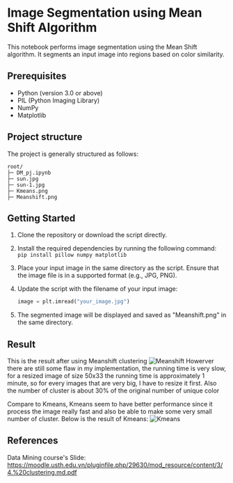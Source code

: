 # Image Segmentation using Mean Shift Algorithm

This notebook performs image segmentation using the Mean Shift algorithm. It segments an input image into regions based on color similarity.

## Prerequisites

- Python (version 3.0 or above)
- PIL (Python Imaging Library)
- NumPy
- Matplotlib

## Project structure

The project is generally structured as follows:
```
root/
├─ DM_pj.ipynb
├─ sun.jpg
├─ sun-1.jpg
├─ Kmeans.png
├─ Meanshift.png
```

## Getting Started

1. Clone the repository or download the script directly.

2. Install the required dependencies by running the following command: 
   ```pip install pillow numpy matplotlib```

3. Place your input image in the same directory as the script. Ensure that the image file is in a supported format (e.g., JPG, PNG).

4. Update the script with the filename of your input image:
    ```python
    image = plt.imread("your_image.jpg")
    ```
5. The segmented image will be displayed and saved as "Meanshift.png" in the same directory.

## Result

This is the result after using Meanshift clustering
![Meanshift](Meanshift.png)
Howerver there are still some flaw in my implementation, the running time is very slow, for a resized image of size 50x33 the running time is approximately 1 minute, so for every images that are very big, I have to resize it first. Also the number of cluster is about 30% of the original number of unique color

Compare to Kmeans, Kmeans seem to have better performance since it process the image really fast and also be able to make some very small number of cluster. Below is the result of Kmeans:
![Kmeans](Kmeans.png)

## References
Data Mining course's Slide: https://moodle.usth.edu.vn/pluginfile.php/29630/mod_resource/content/3/4.%20clustering.md.pdf 